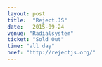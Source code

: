 ```yaml
---
layout: post
title:  "Reject.JS"
date:   2015-09-24
venue: "Radialsystem"
ticket: "Sold Out"
time: "all day"
href: "http://rejectjs.org/"
---
```

<!-- fill in the URL of your event host page if you haven't enough information for a detail page, so the event link won't point on the detail page at all -->
